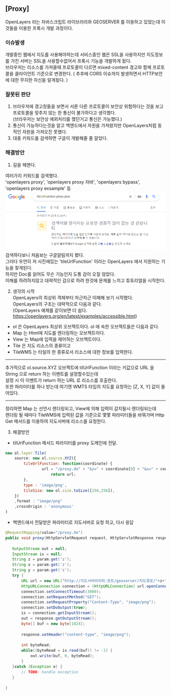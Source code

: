 ## [Proxy] 
OpenLayers 라는 자바스크립트 라이브러리와 GEOSERVER 를 이용하고 있었는데 이것들을 이용한 프록시 개발 과정이다.
  
### 이슈발생
개발중인 웹에서 지도를 사용해야하는데 서비스중인 웹은 SSL을 사용하지만 지도정보를 가진 서버는 SSL을 사용할수없어서 프록시 기능을 개발하게 됬다.  
브라우저는 리소스를 가져올때 프로토콜이 다르면 mixed-content 경고와 함께 프로토콜을 클라이언트 기준으로 변경한다.  ( 추후에  CORS 이슈까지 발생하면서 HTTP보안에 대한 무지한 자신을 알게됬다. )

### 잘못된 판단
1. 브라우저에 경고창들을 보면서 서론 다른 프로토콜이 보안상 위험하다는 것을 보고  
프로토콜을 맞추지 않는 한 통신이 불가하다고 생각했다.  
(브라우저는 보안상 예외처리를 했던거고 통신은 가능했다.)
2. 통신이 가능하다는것을 알고 백엔드에서 자원을 가져왔지만 OpenLayers처럼 동적인 자원을 가져오진 못했다.
3. 대충 키워드를 검색하면 구글이 개발해줄 줄 알았다.

### 해결방안
1. 길을 헤맨다.  

여러가지 키워드를 검색했다.   
'openlayers proxy', 'openlayers proxy 자바', 'openlayers bypass', 'openlayers proxy exsample' 등   
![img.png](img.png)
검색하다보니 처음보는 구글알림까지 봤다.  
그러다 우연히 저 사진에있는 'tileUrlFunction' 이라는 OpenLayers 에서 지원하는 기능을 찾게된다.  
하지만 Doc를 읽어도 무슨 기능인지 도통 감이 오질 않았다.  
이해를 하려하지않고 대략적인 감으로 하려 한것에 문제를 느끼고 튜토리얼을 시작한다.  

2. 생각의 시작  
OpenLayers의 최상위 객체부터 차근차근 이해해 보기 시작했다.  
OpenLayers의 구조는 대략적으로 다음과 같다.  
(OpenLayers 예제를 같이보면 더 쉽다.   
https://openlayers.org/en/latest/examples/accessible.html)
* ol 은 OpenLayers 최상위 오브젝트이다. ol 에 속한 오브젝트들은 다음과 같다.  
* Map 는 Html에 지도를 렌더링하는 오브젝트이다.  
* View 는 Map에 입력을 제어하는 오브젝트이다.  
* Tile 은 지도 리소스의 종류이고  
* TileWMS 는 타일의 한 종류로서 리소스에 대한 정보를 입력한다.  
***  
추가적으로 ol.source.XYZ 오브젝트에 tilUrlFunction 이라는 키값으로 URL 을 String 으로 return 하는 이벤트를 설정할수있는데  
설정 시 이 이벤트가 return 하는 URL 로 리소스를 호출한다.  
또한 파라미터를 하나 받는데 여기엔 WMTS 타입의 지도를 요청하는 [Z, X, Y] 값이 들어있다.   
***  
정리하면 Map 는 선언시 렌더링되고, View에 의해 입력이 감지될시 렌더링되는데    
렌더링 될 때마다 TileWMS에 입력된 값을 기준으로 몇몇 파라미터들을 바꿔가며 Http Get 메서드를 이용하여 
지도서버에 리소스를 요청한다.  

3. 해결방안  
* tilUrlFunction 메서드 파라미터를 proxy 도메인에 전달. 
```javascript
new ol.layer.Tile(
	source: new ol.source.XYZ({
	    tileUrlFunction: function(coordinate) {
                url = "/proxy.do" + "&z=" + coordinate[0] + "&x=" + coordinate[1] + "&y=" + coordinate[2];
                    return url;
		},
		type : 'image/png',
		tileSize: new ol.size.toSize([256,256]),
	})
	,format : "image/png"
	,crossOrigin : 'anonymous'
)
```
* 백엔드에서 전달받은 파라미터로 지도서버로 요청 하고, 다시 응답
 ```java
@RequestMapping(value="/proxy.do")
public void proxy(HttpServletRequest request, HttpServletResponse response, @RequestParam Map<String, Object> param){
	
	OutputStream out = null;
	InputStream is = null;
	String z = param.get('z');
	String x = param.get('z');
	String y = param.get('z');
	try {
		URL url = new URL("http://지도서버아이피:포트/geoserver/지도경로/"+z+"/"+x+"/"+y+".png");
		HttpURLConnection connection = (HttpURLConnection) url.openConnection();
		connection.setConnectTimeout(3000);
		connection.setRequestMethod("GET");
		connection.setRequestProperty("Content-Type", "image/png");
		connection.setDoOutput(true);
		is = connection.getInputStream();
		out = response.getOutputStream();
		byte[] buf = new byte[1024];
		
		response.setHeader("content-type", "image/png");

		int byteRead;
		while((byteRead = is.read(buf)) != -1) {
			out.write(buf, 0, byteRead);
		}
	}catch (Exception e) {
		// TODO: handle exception
	}
	
}
```
